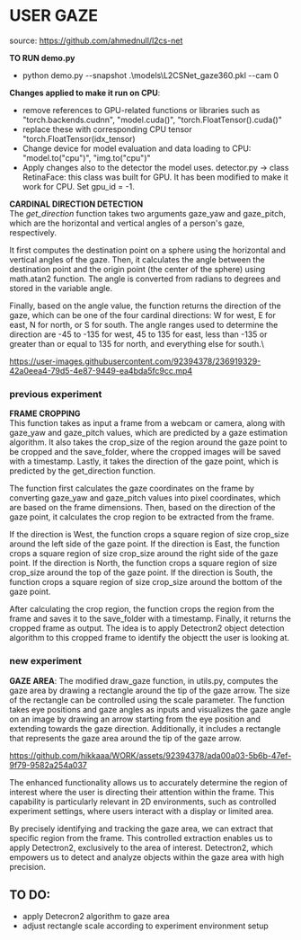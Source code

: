 # USER GAZE
source: https://github.com/ahmednull/l2cs-net

**TO RUN demo.py**
- python demo.py --snapshot .\models\L2CSNet_gaze360.pkl --cam 0

**Changes applied to make it run on CPU**:
- remove references to GPU-related functions or libraries such as "torch.backends.cudnn", "model.cuda()", "torch.FloatTensor().cuda()"
- replace these with corresponding CPU tensor "torch.FloatTensor(idx_tensor)
- Change device for model evaluation and data loading to CPU: "model.to("cpu")", "img.to("cpu")"
- Apply changes also to the detector the model uses.
  detector.py -> class RetinaFace: this class was built for GPU. It has been modified to make it work for CPU. Set gpu_id = -1.
  
  
**CARDINAL DIRECTION DETECTION** \
The *get_direction* function takes two arguments gaze_yaw and gaze_pitch, which are the horizontal and vertical angles of a person's gaze, respectively.

It first computes the destination point on a sphere using the horizontal and vertical angles of the gaze. Then, it calculates the angle between the destination point and the origin point (the center of the sphere) using math.atan2 function. The angle is converted from radians to degrees and stored in the variable angle.

Finally, based on the angle value, the function returns the direction of the gaze, which can be one of the four cardinal directions: W for west, E for east, N for north, or S for south. The angle ranges used to determine the direction are -45 to -135 for west, 45 to 135 for east, less than -135 or greater than or equal to 135 for north, and everything else for south.\


https://user-images.githubusercontent.com/92394378/236919329-42a0eea4-79d5-4e87-9449-ea4bda5fc9cc.mp4


### previous experiment 
**FRAME CROPPING** \
This function takes as input a frame from a webcam or camera, along with gaze_yaw and gaze_pitch values, which are predicted by a gaze estimation algorithm. It also takes the crop_size of the region around the gaze point to be cropped and the save_folder, where the cropped images will be saved with a timestamp. Lastly, it takes the direction of the gaze point, which is predicted by the get_direction function.

The function first calculates the gaze coordinates on the frame by converting gaze_yaw and gaze_pitch values into pixel coordinates, which are based on the frame dimensions. Then, based on the direction of the gaze point, it calculates the crop region to be extracted from the frame.

If the direction is West, the function crops a square region of size crop_size around the left side of the gaze point. If the direction is East, the function crops a square region of size crop_size around the right side of the gaze point. If the direction is North, the function crops a square region of size crop_size around the top of the gaze point. If the direction is South, the function crops a square region of size crop_size around the bottom of the gaze point.

After calculating the crop region, the function crops the region from the frame and saves it to the save_folder with a timestamp. Finally, it returns the cropped frame as output.
The idea is to apply Detectron2 object detection algorithm to this cropped frame to identify the objectt the user is looking at. 

### new experiment
**GAZE AREA**:
The modified draw_gaze function, in utils.py, computes the gaze area by drawing a rectangle around the tip of the gaze arrow. The size of the rectangle can be controlled using the scale parameter. The function takes eye positions and gaze angles as inputs and visualizes the gaze angle on an image by drawing an arrow starting from the eye position and extending towards the gaze direction. Additionally, it includes a rectangle that represents the gaze area around the tip of the gaze arrow.


https://github.com/hikkaaa/WORK/assets/92394378/ada00a03-5b6b-47ef-9f79-9582a254a037

The enhanced functionality allows us to accurately determine the region of interest where the user is directing their attention within the frame. This capability is particularly relevant in 2D environments, such as controlled experiment settings, where users interact with a display or limited area.

By precisely identifying and tracking the gaze area, we can extract that specific region from the frame. This controlled extraction enables us to apply Detectron2, exclusively to the area of interest. Detectron2, which empowers us to detect and analyze objects within the gaze area with high precision.

## TO DO:
- apply Detecron2 algorithm to gaze area
- adjust rectangle scale according to experiment environment setup
